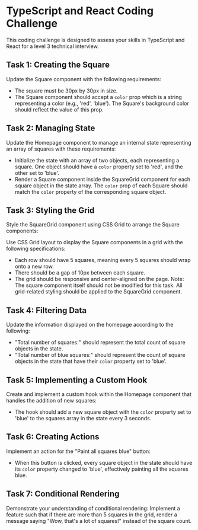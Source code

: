 # TypeScript and React Coding Challenge

This coding challenge is designed to assess your skills in TypeScript and React for a level 3 technical interview.

## Task 1: Creating the Square

Update the Square component with the following requirements:

- The square must be 30px by 30px in size.
- The Square component should accept a `color` prop which is a string representing a color (e.g., 'red', 'blue'). The Square's background color should reflect the value of this prop.

## Task 2: Managing State

Update the Homepage component to manage an internal state representing an array of squares with these requirements:

- Initialize the state with an array of two objects, each representing a square. One object should have a `color` property set to 'red', and the other set to 'blue'.
- Render a Square component inside the SquareGrid component for each square object in the state array. The `color` prop of each Square should match the `color` property of the corresponding square object.

## Task 3: Styling the Grid
Style the SquareGrid component using CSS Grid to arrange the Square components:

Use CSS Grid layout to display the Square components in a grid with the following specifications:
- Each row should have 5 squares, meaning every 5 squares should wrap onto a new row.
- There should be a gap of 10px between each square.
- The grid should be responsive and center-aligned on the page.
Note: The square component itself should not be modified for this task. All grid-related styling should be applied to the SquareGrid component.

## Task 4: Filtering Data

Update the information displayed on the homepage according to the following:

- "Total number of squares:" should represent the total count of square objects in the state.
- "Total number of blue squares:" should represent the count of square objects in the state that have their `color` property set to 'blue'.

## Task 5: Implementing a Custom Hook

Create and implement a custom hook within the Homepage component that handles the addition of new squares:

- The hook should add a new square object with the `color` property set to 'blue' to the squares array in the state every 3 seconds.

## Task 6: Creating Actions

Implement an action for the "Paint all squares blue" button:

- When this button is clicked, every square object in the state should have its `color` property changed to 'blue', effectively painting all the squares blue.

## Task 7: Conditional Rendering
Demonstrate your understanding of conditional rendering:
Implement a feature such that if there are more than 5 squares in the grid, render a message saying "Wow, that's a lot of squares!" instead of the square count.

